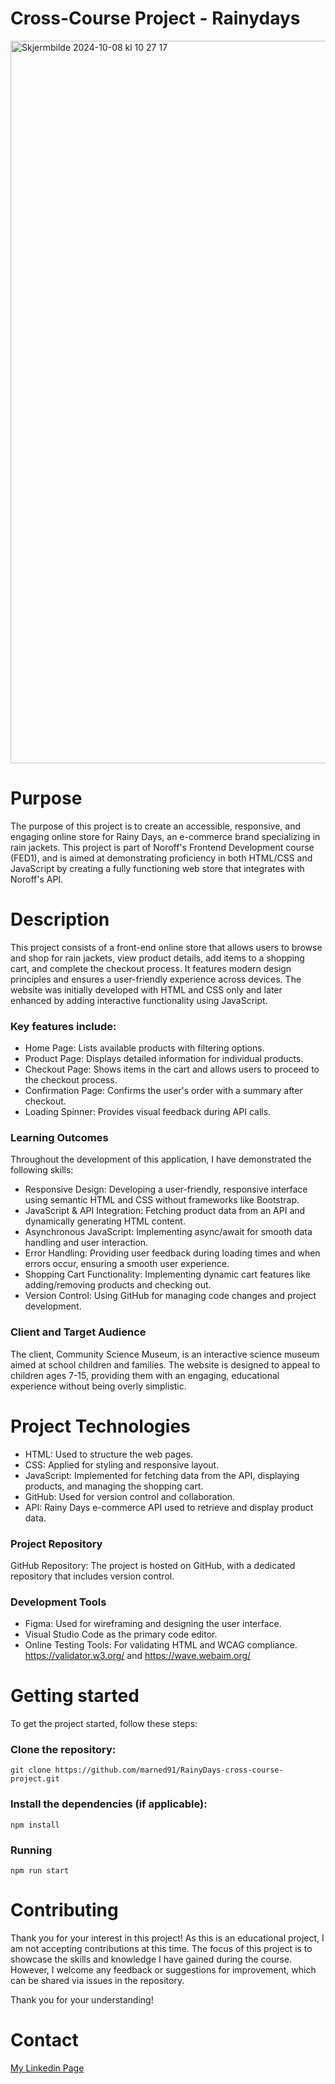 # Cross-Course Project - Rainydays
<img width="1156" alt="Skjermbilde 2024-10-08 kl  10 27 17" src="https://github.com/user-attachments/assets/f25e1595-94a2-400e-a88f-80d0b6a7b02d">


# Purpose
The purpose of this project is to create an accessible, responsive, and engaging online store for Rainy Days, an e-commerce brand specializing in rain jackets. This project is part of Noroff's Frontend Development course (FED1), and is aimed at demonstrating proficiency in both HTML/CSS and JavaScript by creating a fully functioning web store that integrates with Noroff's API.


# Description
This project consists of a front-end online store that allows users to browse and shop for rain jackets, view product details, add items to a shopping cart, and complete the checkout process. It features modern design principles and ensures a user-friendly experience across devices.
The website was initially developed with HTML and CSS only and later enhanced by adding interactive functionality using JavaScript.


### Key features include:
- Home Page: Lists available products with filtering options.
- Product Page: Displays detailed information for individual products.
- Checkout Page: Shows items in the cart and allows users to proceed to the checkout process.
- Confirmation Page: Confirms the user's order with a summary after checkout.
- Loading Spinner: Provides visual feedback during API calls.

### Learning Outcomes
Throughout the development of this application, I have demonstrated the following skills:

- Responsive Design: Developing a user-friendly, responsive interface using semantic HTML and CSS without frameworks like Bootstrap.
- JavaScript & API Integration: Fetching product data from an API and dynamically generating HTML content.
- Asynchronous JavaScript: Implementing async/await for smooth data handling and user interaction.
- Error Handling: Providing user feedback during loading times and when errors occur, ensuring a smooth user experience.
- Shopping Cart Functionality: Implementing dynamic cart features like adding/removing products and checking out.
- Version Control: Using GitHub for managing code changes and project development.

### Client and Target Audience
The client, Community Science Museum, is an interactive science museum aimed at school children and families. The website is designed to appeal to children ages 7-15, providing them with an engaging, educational experience without being overly simplistic.

# Project Technologies
- HTML: Used to structure the web pages.
- CSS: Applied for styling and responsive layout.
- JavaScript: Implemented for fetching data from the API, displaying products, and managing the shopping cart.
- GitHub: Used for version control and collaboration.
- API: Rainy Days e-commerce API used to retrieve and display product data.

### Project Repository
GitHub Repository: The project is hosted on GitHub, with a dedicated repository that includes version control.


### Development Tools
- Figma: Used for wireframing and designing the user interface.
- Visual Studio Code as the primary code editor.
- Online Testing Tools: For validating HTML and WCAG compliance. https://validator.w3.org/ and https://wave.webaim.org/

# Getting started

To get the project started, follow these steps:

### Clone the repository:
```git clone https://github.com/marned91/RainyDays-cross-course-project.git```

### Install the dependencies (if applicable):
```npm install```

### Running
```npm run start```

# Contributing
Thank you for your interest in this project! As this is an educational project, I am not accepting contributions at this time. The focus of this project is to showcase the skills and knowledge I have gained during the course. However, I welcome any feedback or suggestions for improvement, which can be shared via issues in the repository.

Thank you for your understanding!

# Contact
[My Linkedin Page](https://www.linkedin.com/in/marte-n-18aab5101/)

